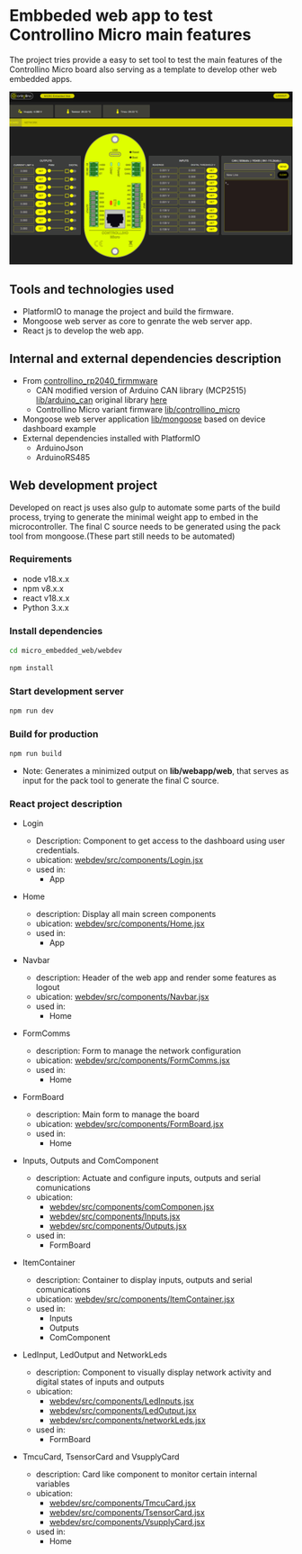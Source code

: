 # Embbeded web app to test Controllino Micro main features

The project tries provide a easy to set tool to test the main features of the Controllino Micro board also serving as a template to develop other web embedded apps.

![dashboard](images/dashboard.png)

## Tools and technologies used

- PlatformIO to manage the project and build the firmware.
- Mongoose web server as core to genrate the web server app.
- React js to develop the web app.

## Internal and external dependencies description

- From [controllino_rp2040_firmmware](https://github.com/CONTROLLINO-PLC/controllino_rp2040_firmware)
  - CAN modified version of Arduino CAN library (MCP2515) [lib/arduino_can](lib/arduino_can) original library [here](https://github.com/sandeepmistry/arduino-CAN)
  - Controllino Micro variant firmware [lib/controllino_micro](lib/controllino_micro)
- Mongoose web server application [lib/mongoose](lib/mongoose) based on device dashboard example
- External dependencies installed with PlatformIO
  - ArduinoJson
  - ArduinoRS485

## Web development project

Developed on react js uses also gulp to automate some parts of the build process, trying to generate the minimal weight app to embed in the microcontroller.
The final C source needs to be generated using the pack tool from mongoose.(These part still needs to be automated)

### Requirements

- node v18.x.x
- npm v8.x.x
- react v18.x.x
- Python 3.x.x

### Install dependencies

``` bash
cd micro_embedded_web/webdev
```

``` bash
npm install
```

### Start development server

``` bash
npm run dev
```

### Build for production

``` bash
npm run build
```

- Note: Generates a minimized output on **lib/webapp/web**, that serves as input for the pack tool to generate the final C source.

### React project description

- Login
  - Description: Component to get access to the dashboard using user credentials.
  - ubication: [webdev/src/components/Login.jsx](webdev/src/components/Login.jsx)
  - used in:
    - App

- Home
  - description: Display all main screen components
  - ubication: [webdev/src/components/Home.jsx](webdev/src/components/Home.jsx)
  - used in:
    - App

- Navbar
  - description: Header of the web app and render some features as logout
  - ubication: [webdev/src/components/Navbar.jsx](webdev/src/components/Navbar.jsx)
  - used in:
    - Home

- FormComms
  - description: Form to manage the network configuration
  - ubication: [webdev/src/components/FormComms.jsx](webdev/src/components/FormComms.jsx)
  - used in:
    - Home

- FormBoard
  - description: Main form to manage the board
  - ubication: [webdev/src/components/FormBoard.jsx](webdev/src/components/FormBoard.jsx)
  - used in:
    - Home

- Inputs, Outputs and ComComponent
  - description: Actuate and configure inputs, outputs and serial comunications
  - ubication:
    - [webdev/src/components/comComponen.jsx](webdev/src/components/comComponen.jsx)
    - [webdev/src/components/Inputs.jsx](webdev/src/components/Inputs.jsx)
    - [webdev/src/components/Outputs.jsx](webdev/src/components/Outputs.jsx)
  - used in:
    - FormBoard

- ItemContainer
  - description: Container to display inputs, outputs and serial comunications
  - ubication: [webdev/src/components/ItemContainer.jsx](webdev/src/components/ItemContainer.jsx)
  - used in:
    - Inputs
    - Outputs
    - ComComponent

- LedInput, LedOutput and NetworkLeds
  - description: Component to visually display network activity and digital states of inputs and outputs
  - ubication:
    - [webdev/src/components/LedInputs.jsx](webdev/src/components/LedInputs.jsx)
    - [webdev/src/components/LedOutput.jsx](webdev/src/components/LedOutput.jsx)
    - [webdev/src/components/networkLeds.jsx](webdev/src/components/networkLeds.jsx)
  - used in:
    - FormBoard

- TmcuCard, TsensorCard and VsupplyCard
  - description: Card like component to monitor certain internal variables
  - ubication:
    - [webdev/src/components/TmcuCard.jsx](webdev/src/components/TmcuCard.jsx)
    - [webdev/src/components/TsensorCard.jsx](webdev/src/components/TsensorCard.jsx)
    - [webdev/src/components/VsupplyCard.jsx](webdev/src/components/VsuplyCard.jsx)
  - used in:
    - Home
